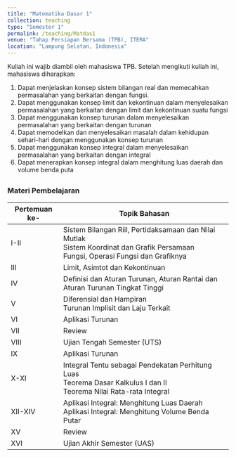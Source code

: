 ```yaml
---
title: "Matematika Dasar 1"
collection: teaching
type: "Semester 1"
permalink: /teaching/Matdas1
venue: "Tahap Persiapan Bersama (TPB), ITERA"
location: "Lampung Selatan, Indonesia"
---
```


Kuliah ini wajib diambil oleh mahasiswa TPB. Setelah mengikuti kuliah ini, mahasiswa diharapkan: 
1. Dapat menjelaskan konsep sistem bilangan real dan memecahkan permasalahan yang berkaitan dengan fungsi.
2. Dapat menggunakan konsep limit dan kekontinuan dalam menyelesaikan permasalahan yang berkaitan dengan limit dan kekontinuan suatu fungsi
3. Dapat menggunakan konsep turunan dalam menyelesaikan permasalahan yang berkaitan dengan turunan
4. Dapat memodelkan dan menyelesaikan masalah dalam kehidupan sehari-hari dengan menggunakan konsep turunan
5. Dapat menggunakan konsep integral dalam menyelesaikan permasalahan yang berkaitan dengan integral
6. Dapat menerapkan konsep integral dalam menghitung luas daerah dan volume benda puta

## 

### Materi Pembelajaran

| Pertemuan ke-   |                             Topik Bahasan                                 |
| ------ | ------------------------------------------------------------ |
| I-II              | Sistem Bilangan Riil, Pertidaksamaan dan Nilai Mutlak<br>Sistem Koordinat dan Grafik Persamaan<br>Fungsi, Operasi Fungsi dan Grafiknya     |
| III               | Limit, Asimtot dan Kekontinuan                                                                     |
| IV                | Definisi dan Aturan Turunan, Aturan Rantai dan Aturan Turunan Tingkat Tinggi                       |
| V                 | Diferensial dan Hampiran<br>Turunan Implisit dan Laju Terkait                                      |
| VI                | Aplikasi Turunan                                                                                   |
| VII               | Review                                                                                            |
| VIII              | Ujian Tengah Semester (UTS)                                                                       |
| IX                | Aplikasi Turunan                                                                                   |
| X-XI              | Integral Tentu sebagai Pendekatan Perhitung Luas<br>Teorema Dasar Kalkulus I dan II<br>Teorema Nilai Rata-rata Integral |
| XII-XIV           | Aplikasi Integral: Menghitung Luas Daerah<br>Aplikasi Integral: Menghitung Volume Benda Putar      |
| XV                | Review                                                                                            |
| XVI               | Ujian Akhir Semester (UAS)                                                                        |

